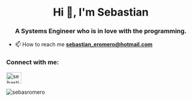 <h1 align="center">Hi 👋, I'm Sebastian</h1>
<h3 align="center">A Systems Engineer who is in love with the programming.</h3>

- 📫 How to reach me **sebastian_eromero@hotmail.com**

<h3 align="left">Connect with me:</h3>
<p align="left">
<a href="https://linkedin.com/in/sebasromerog" target="blank"><img align="center" src="https://raw.githubusercontent.com/rahuldkjain/github-profile-readme-generator/master/src/images/icons/Social/linked-in-alt.svg" alt="sebastian-romero-0a8b57128" height="30" width="40" /></a>
</p>
<p><img align="center" src="https://github-readme-streak-stats.herokuapp.com/?user=sebasromero&" alt="sebasromero" /></p>

